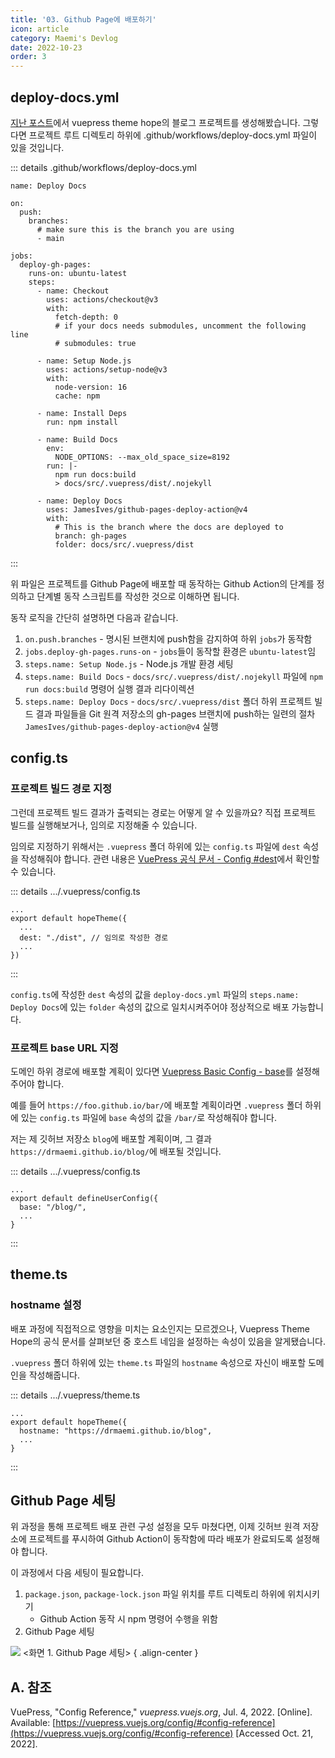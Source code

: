 ```yaml
---
title: '03. Github Page에 배포하기'
icon: article
category: Maemi's Devlog
date: 2022-10-23
order: 3
---
```


## deploy-docs.yml
[지난 포스트](02-create-vuepress-theme-hope-project.html)에서 vuepress theme hope의 블로그 프로젝트를 생성해봤습니다. 그렇다면 프로젝트 루트 디렉토리 하위에 .github/workflows/deploy-docs.yml 파일이 있을 것입니다.

::: details .github/workflows/deploy-docs.yml
```yml:no-line-numbers
name: Deploy Docs

on:
  push:
    branches:
      # make sure this is the branch you are using
      - main

jobs:
  deploy-gh-pages:
    runs-on: ubuntu-latest
    steps:
      - name: Checkout
        uses: actions/checkout@v3
        with:
          fetch-depth: 0
          # if your docs needs submodules, uncomment the following line
          # submodules: true

      - name: Setup Node.js
        uses: actions/setup-node@v3
        with:
          node-version: 16
          cache: npm

      - name: Install Deps
        run: npm install

      - name: Build Docs
        env:
          NODE_OPTIONS: --max_old_space_size=8192
        run: |-
          npm run docs:build
          > docs/src/.vuepress/dist/.nojekyll

      - name: Deploy Docs
        uses: JamesIves/github-pages-deploy-action@v4
        with:
          # This is the branch where the docs are deployed to
          branch: gh-pages
          folder: docs/src/.vuepress/dist
```
:::

위 파일은 프로젝트를 Github Page에 배포할 때 동작하는 Github Action의 단계를 정의하고 단계별 동작 스크립트를 작성한 것으로 이해하면 됩니다.

동작 로직을 간단히 설명하면 다음과 같습니다.
1. `on.push.branches` - 명시된 브랜치에 push함을 감지하여 하위 `jobs`가 동작함
2. `jobs.deploy-gh-pages.runs-on` - `jobs`들이 동작할 환경은 `ubuntu-latest`임
3. `steps.name: Setup Node.js` - Node.js 개발 환경 세팅
4. `steps.name: Build Docs` - `docs/src/.vuepress/dist/.nojekyll` 파일에 `npm run docs:build` 명령어 실행 결과 리다이렉션
5. `steps.name: Deploy Docs` - `docs/src/.vuepress/dist` 폴더 하위 프로젝트 빌드 결과 파일들을 Git 원격 저장소의 gh-pages 브랜치에 push하는 일련의 절차 `JamesIves/github-pages-deploy-action@v4` 실행

## config.ts
### 프로젝트 빌드 경로 지정
그런데 프로젝트 빌드 결과가 출력되는 경로는 어떻게 알 수 있을까요? 직접 프로젝트 빌드를 실행해보거나, 임의로 지정해줄 수 있습니다.

임의로 지정하기 위해서는 `.vuepress` 폴더 하위에 있는 `config.ts` 파일에 `dest` 속성을 작성해줘야 합니다. 관련 내용은 [VuePress 공식 문서 - Config #dest](https://vuepress.vuejs.org/config/#dest)에서 확인할 수 있습니다.

::: details .../.vuepress/config.ts
```ts:no-line-numbers
...
export default hopeTheme({
  ...
  dest: "./dist", // 임의로 작성한 경로
  ...
})
```
:::

`config.ts`에 작성한 `dest` 속성의 값을 `deploy-docs.yml` 파일의 `steps.name: Deploy Docs`에 있는 `folder` 속성의 값으로 일치시켜주어야 정상적으로 배포 가능합니다.

### 프로젝트 base URL 지정
도메인 하위 경로에 배포할 계획이 있다면 [Vuepress Basic Config - base](https://vuepress.vuejs.org/config/#basic-config)를 설정해주어야 합니다.

예를 들어 `https://foo.github.io/bar/`에 배포할 계획이라면 `.vuepress` 폴더 하위에 있는 `config.ts` 파일에 `base` 속성의 값을 `/bar/`로 작성해줘야 합니다.

저는 제 깃허브 저장소 `blog`에 배포할 계획이며, 그 결과 `https://drmaemi.github.io/blog/`에 배포될 것입니다.

::: details .../.vuepress/config.ts
```ts:no-line-numbers
...
export default defineUserConfig({
  base: "/blog/",
  ...
}
```
:::

## theme.ts
### hostname 설정
배포 과정에 직접적으로 영향을 미치는 요소인지는 모르겠으나, Vuepress Theme Hope의 공식 문서를 살펴보던 중 호스트 네임을 설정하는 속성이 있음을 알게됐습니다.

`.vuepress` 폴더 하위에 있는 `theme.ts` 파일의 `hostname` 속성으로 자신이 배포할 도메인을 작성해줍니다. 

::: details .../.vuepress/theme.ts
```ts:no-line-numbers
...
export default hopeTheme({
  hostname: "https://drmaemi.github.io/blog",
  ...
}
```
:::

## Github Page 세팅
위 과정을 통해 프로젝트 배포 관련 구성 설정을 모두 마쳤다면, 이제 깃허브 원격 저장소에 프로젝트를 푸시하여 Github Action이 동작함에 따라 배포가 완료되도록 설정해야 합니다.

이 과정에서 다음 세팅이 필요합니다.

1. `package.json`, `package-lock.json` 파일 위치를 루트 디렉토리 하위에 위치시키기
   - Github Action 동작 시 npm 명령어 수행을 위함
2. Github Page 세팅

![](https://drive.google.com/uc?export=view&id=1G7iiLkUqYl0bcYYoPkGmm8zaI5FfURrn)
&lt;화면 1. Github Page 세팅&gt;
{ .align-center }

## A. 참조
VuePress, "Config Reference," *vuepress.vuejs.org*, Jul. 4, 2022. [Online]. Available: [https://vuepress.vuejs.org/config/#config-reference](https://vuepress.vuejs.org/config/#config-reference) [Accessed Oct. 21, 2022].

<script setup lang="ts">
import DetailsOpen from "@DetailsOpen";
</script>

<DetailsOpen/>
